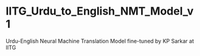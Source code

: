 # IITG_Urdu_to_English_NMT_Model_v1
Urdu-English Neural Machine Translation Model fine-tuned by KP Sarkar at IITG
